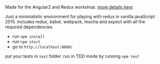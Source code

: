 Made for the Angular2 and Redux workshop.
[more details here](http://www.meetup.com/AngularJS-IL/events/229660127/)

Just a minimalistic environment for playing with redux in vanilla javaScript 2015.
Includes redux, babel, webpack, mocha and expect with all the required dependencies.
- run `npm install`
- run `npm start`
- go to `http://localhost:8080/`

put your tests in `test` folder. run in TDD mode by running `npm test`

